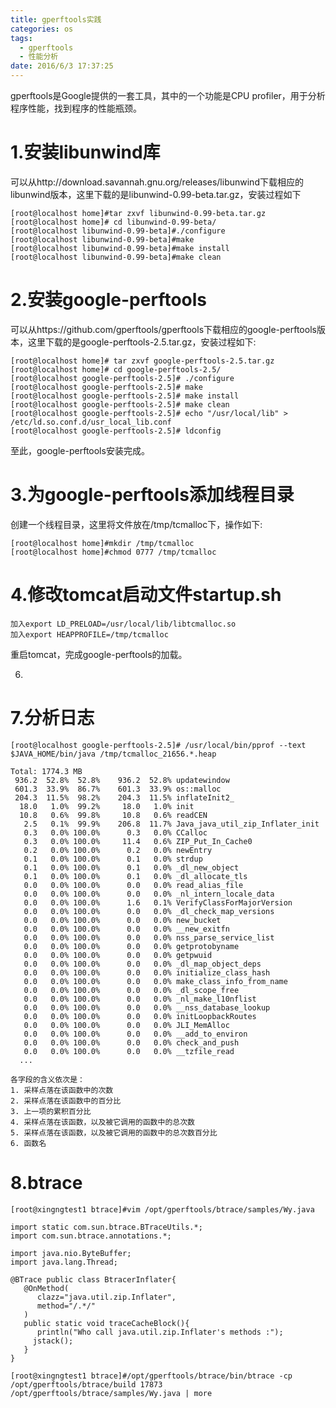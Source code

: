 ```yaml
---
title: gperftools实践
categories: os
tags: 
  - gperftools
  - 性能分析
date: 2016/6/3 17:37:25
---
```


gperftools是Google提供的一套工具，其中的一个功能是CPU profiler，用于分析程序性能，找到程序的性能瓶颈。

# 1.安装libunwind库

可以从http://download.savannah.gnu.org/releases/libunwind下载相应的libunwind版本，这里下载的是libunwind-0.99-beta.tar.gz，安装过程如下

    [root@localhost home]#tar zxvf libunwind-0.99-beta.tar.gz
    [root@localhost home]# cd libunwind-0.99-beta/
    [root@localhost libunwind-0.99-beta]#./configure
    [root@localhost libunwind-0.99-beta]#make
    [root@localhost libunwind-0.99-beta]#make install
    [root@localhost libunwind-0.99-beta]#make clean


# 2.安装google-perftools

可以从https://github.com/gperftools/gperftools下载相应的google-perftools版本，这里下载的是google-perftools-2.5.tar.gz，安装过程如下:

    [root@localhost home]# tar zxvf google-perftools-2.5.tar.gz
    [root@localhost home]# cd google-perftools-2.5/
    [root@localhost google-perftools-2.5]# ./configure
    [root@localhost google-perftools-2.5]# make
    [root@localhost google-perftools-2.5]# make install
    [root@localhost google-perftools-2.5]# make clean
    [root@localhost google-perftools-2.5]# echo "/usr/local/lib" > /etc/ld.so.conf.d/usr_local_lib.conf
    [root@localhost google-perftools-2.5]# ldconfig

至此，google-perftools安装完成。

# 3.为google-perftools添加线程目录

创建一个线程目录，这里将文件放在/tmp/tcmalloc下，操作如下:

    [root@localhost home]#mkdir /tmp/tcmalloc
    [root@localhost home]#chmod 0777 /tmp/tcmalloc

# 4.修改tomcat启动文件startup.sh

    加入export LD_PRELOAD=/usr/local/lib/libtcmalloc.so
    加入export HEAPPROFILE=/tmp/tcmalloc

重启tomcat，完成google-perftools的加载。

6.

# 7.分析日志

    [root@localhost google-perftools-2.5]# /usr/local/bin/pprof --text $JAVA_HOME/bin/java /tmp/tcmalloc_21656.*.heap

    Total: 1774.3 MB
     936.2  52.8%  52.8%    936.2  52.8% updatewindow
     601.3  33.9%  86.7%    601.3  33.9% os::malloc
     204.3  11.5%  98.2%    204.3  11.5% inflateInit2_
      18.0   1.0%  99.2%     18.0   1.0% init
      10.8   0.6%  99.8%     10.8   0.6% readCEN
       2.5   0.1%  99.9%    206.8  11.7% Java_java_util_zip_Inflater_init
       0.3   0.0% 100.0%      0.3   0.0% CCalloc
       0.3   0.0% 100.0%     11.4   0.6% ZIP_Put_In_Cache0
       0.2   0.0% 100.0%      0.2   0.0% newEntry
       0.1   0.0% 100.0%      0.1   0.0% strdup
       0.1   0.0% 100.0%      0.1   0.0% _dl_new_object
       0.1   0.0% 100.0%      0.1   0.0% _dl_allocate_tls
       0.0   0.0% 100.0%      0.0   0.0% read_alias_file
       0.0   0.0% 100.0%      0.0   0.0% _nl_intern_locale_data
       0.0   0.0% 100.0%      1.6   0.1% VerifyClassForMajorVersion
       0.0   0.0% 100.0%      0.0   0.0% _dl_check_map_versions
       0.0   0.0% 100.0%      0.0   0.0% new_bucket
       0.0   0.0% 100.0%      0.0   0.0% __new_exitfn
       0.0   0.0% 100.0%      0.0   0.0% nss_parse_service_list
       0.0   0.0% 100.0%      0.0   0.0% getprotobyname
       0.0   0.0% 100.0%      0.0   0.0% getpwuid
       0.0   0.0% 100.0%      0.0   0.0% _dl_map_object_deps
       0.0   0.0% 100.0%      0.0   0.0% initialize_class_hash
       0.0   0.0% 100.0%      0.0   0.0% make_class_info_from_name
       0.0   0.0% 100.0%      0.0   0.0% _dl_scope_free
       0.0   0.0% 100.0%      0.0   0.0% _nl_make_l10nflist
       0.0   0.0% 100.0%      0.0   0.0% __nss_database_lookup
       0.0   0.0% 100.0%      0.0   0.0% initLoopbackRoutes
       0.0   0.0% 100.0%      0.0   0.0% JLI_MemAlloc
       0.0   0.0% 100.0%      0.0   0.0% __add_to_environ
       0.0   0.0% 100.0%      0.0   0.0% check_and_push
       0.0   0.0% 100.0%      0.0   0.0% __tzfile_read
      ...

    各字段的含义依次是：
    1. 采样点落在该函数中的次数
    2. 采样点落在该函数中的百分比
    3. 上一项的累积百分比
    4. 采样点落在该函数，以及被它调用的函数中的总次数
    5. 采样点落在该函数，以及被它调用的函数中的总次数百分比
    6. 函数名

# 8.btrace

    [root@xingngtest1 btrace]#vim /opt/gperftools/btrace/samples/Wy.java

    import static com.sun.btrace.BTraceUtils.*;
    import com.sun.btrace.annotations.*;

    import java.nio.ByteBuffer;
    import java.lang.Thread;

    @BTrace public class BtracerInflater{
       @OnMethod(
          clazz="java.util.zip.Inflater",
          method="/.*/"
       )
       public static void traceCacheBlock(){
          println("Who call java.util.zip.Inflater's methods :");
         jstack();
       }
    }

    [root@xingngtest1 btrace]#/opt/gperftools/btrace/bin/btrace -cp /opt/gperftools/btrace/build 17873 /opt/gperftools/btrace/samples/Wy.java | more



